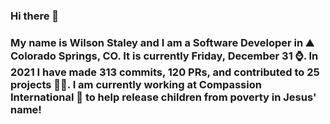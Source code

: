 ### Hi there 👋

### My name is Wilson Staley and I am a Software Developer in ⛰ Colorado Springs, CO.  It is currently Friday, December 31 ⌚. In 2021 I have made 313 commits, 120 PRs, and contributed to 25 projects 👨‍💻. I am currently working at Compassion International 🏢 to help release children from poverty in Jesus' name!